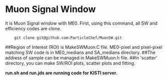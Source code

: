 Muon Signal Window
==================

It is Muon Signal window with ME0.
First, using this command, all SW and efficiency codes are clone.
```
	git clone git@github.com:ParticleChef/MuonSW.git
```

##Region of Interest (ROI) is MakeSWMuon.C file. ME0-pixel and pixel-pixel matching SW code is in ME0\_medians and SA\_medians directory.
##The address of sample can be managed in MakeSWMuon.h file.
##In 'scatter' directory, you can make SW/ROI plots, scatter plots and fitting.


__run.sh and run.jds are running code for KISTI server.__

